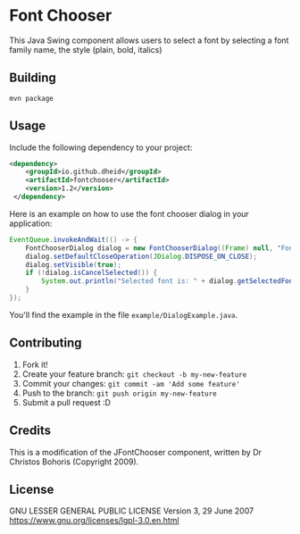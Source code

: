 # Font Chooser

This Java Swing component allows users to select a font by selecting a font family name, the style (plain, bold, italics)

## Building

    mvn package

## Usage

Include the following dependency to your project:
```xml 
<dependency>
    <groupId>io.github.dheid</groupId>
    <artifactId>fontchooser</artifactId>
    <version>1.2</version>
 </dependency>
```

Here is an example on how to use the font chooser dialog in your application:

```java
EventQueue.invokeAndWait(() -> {
    FontChooserDialog dialog = new FontChooserDialog((Frame) null, "Font Dialog Example", true);
    dialog.setDefaultCloseOperation(JDialog.DISPOSE_ON_CLOSE);
    dialog.setVisible(true);
    if (!dialog.isCancelSelected()) {
        System.out.println("Selected font is: " + dialog.getSelectedFont());
    }
});
```

You'll find the example in the file ```example/DialogExample.java```.

## Contributing

1. Fork it!
2. Create your feature branch: `git checkout -b my-new-feature`
3. Commit your changes: `git commit -am 'Add some feature'`
4. Push to the branch: `git push origin my-new-feature`
5. Submit a pull request :D

## Credits

This is a modification of the JFontChooser component, written by Dr Christos Bohoris (Copyright 2009).

## License

GNU LESSER GENERAL PUBLIC LICENSE
Version 3, 29 June 2007
https://www.gnu.org/licenses/lgpl-3.0.en.html
